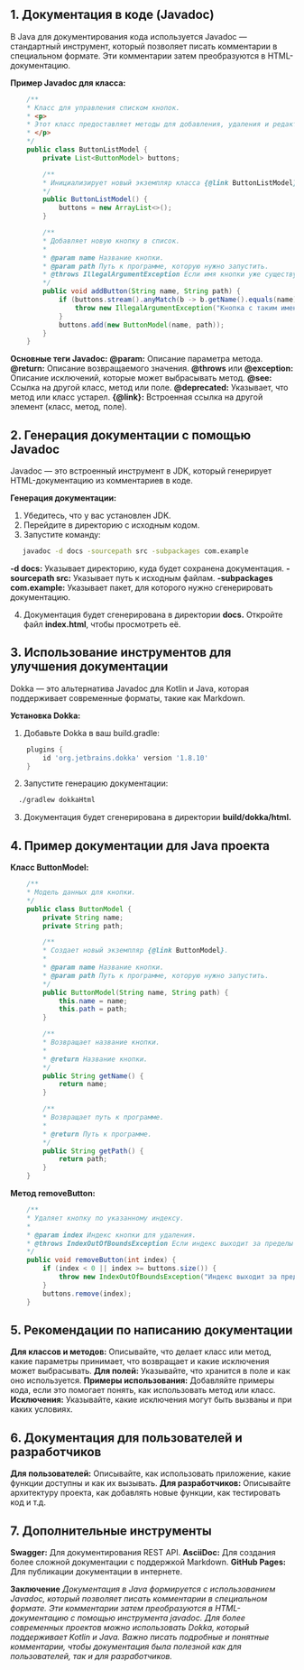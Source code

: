 ## 1. Документация в коде (Javadoc) ##
В Java для документирования кода используется Javadoc — стандартный инструмент, который позволяет писать комментарии в специальном формате. Эти комментарии затем преобразуются в HTML-документацию.

**Пример Javadoc для класса:**
```java
    /**
    * Класс для управления списком кнопок.
    * <p>
    * Этот класс предоставляет методы для добавления, удаления и редактирования кнопок.
    * </p>
    */
    public class ButtonListModel {
        private List<ButtonModel> buttons;

        /**
        * Инициализирует новый экземпляр класса {@link ButtonListModel}.
        */
        public ButtonListModel() {
            buttons = new ArrayList<>();
        }

        /**
        * Добавляет новую кнопку в список.
        *
        * @param name Название кнопки.
        * @param path Путь к программе, которую нужно запустить.
        * @throws IllegalArgumentException Если имя кнопки уже существует.
        */
        public void addButton(String name, String path) {
            if (buttons.stream().anyMatch(b -> b.getName().equals(name))) {
                throw new IllegalArgumentException("Кнопка с таким именем уже существует.");
            }
            buttons.add(new ButtonModel(name, path));
        }
    }
```
**Основные теги Javadoc:**
    **@param:** Описание параметра метода.
    **@return:** Описание возвращаемого значения.
    **@throws** или **@exception:** Описание исключений, которые может выбрасывать метод.
    **@see:** Ссылка на другой класс, метод или поле.
    **@deprecated:** Указывает, что метод или класс устарел.
    **{@link}:** Встроенная ссылка на другой элемент (класс, метод, поле).

## 2. Генерация документации с помощью Javadoc ##

Javadoc — это встроенный инструмент в JDK, который генерирует HTML-документацию из комментариев в коде.

**Генерация документации:**
1. Убедитесь, что у вас установлен JDK.
2. Перейдите в директорию с исходным кодом.
3. Запустите команду:
```bash
   javadoc -d docs -sourcepath src -subpackages com.example 
```
**-d docs:** Указывает директорию, куда будет сохранена документация.
**-sourcepath src:** Указывает путь к исходным файлам.
**-subpackages com.example:** Указывает пакет, для которого нужно сгенерировать документацию.

4. Документация будет сгенерирована в директории **docs.** Откройте файл **index.html**, чтобы просмотреть её.

## 3. Использование инструментов для улучшения документации ##

Dokka — это альтернатива Javadoc для Kotlin и Java, которая поддерживает современные форматы, такие как Markdown.

**Установка Dokka:**
1. Добавьте Dokka в ваш build.gradle:
```groovy
    plugins {
        id 'org.jetbrains.dokka' version '1.8.10'
    }
```
2. Запустите генерацию документации:
```bash
  ./gradlew dokkaHtml 
```
3. Документация будет сгенерирована в директории **build/dokka/html.**

## 4. Пример документации для Java проекта ##

**Класс ButtonModel:**
```java
    /**
    * Модель данных для кнопки.
    */
    public class ButtonModel {
        private String name;
        private String path;

        /**
        * Создает новый экземпляр {@link ButtonModel}.
        *
        * @param name Название кнопки.
        * @param path Путь к программе, которую нужно запустить.
        */
        public ButtonModel(String name, String path) {
            this.name = name;
            this.path = path;
        }

        /**
        * Возвращает название кнопки.
        *
        * @return Название кнопки.
        */
        public String getName() {
            return name;
        }

        /**
        * Возвращает путь к программе.
        *
        * @return Путь к программе.
        */
        public String getPath() {
            return path;
        }
    }
```
**Метод removeButton:**
```java
    /**
    * Удаляет кнопку по указанному индексу.
    *
    * @param index Индекс кнопки для удаления.
    * @throws IndexOutOfBoundsException Если индекс выходит за пределы списка.
    */
    public void removeButton(int index) {
        if (index < 0 || index >= buttons.size()) {
            throw new IndexOutOfBoundsException("Индекс выходит за пределы списка.");
        }
        buttons.remove(index);
    }
```

## 5. Рекомендации по написанию документации ##

**Для классов и методов:** Описывайте, что делает класс или метод, какие параметры принимает, что возвращает и какие исключения может выбрасывать.
**Для полей:** Указывайте, что хранится в поле и как оно используется.
**Примеры использования:** Добавляйте примеры кода, если это помогает понять, как использовать метод или класс.
**Исключения:** Указывайте, какие исключения могут быть вызваны и при каких условиях.

## 6. Документация для пользователей и разработчиков ##
**Для пользователей:** Описывайте, как использовать приложение, какие функции доступны и как их вызывать.
**Для разработчиков:** Описывайте архитектуру проекта, как добавлять новые функции, как тестировать код и т.д.

## 7. Дополнительные инструменты ##
**Swagger:** Для документирования REST API.
**AsciiDoc:** Для создания более сложной документации с поддержкой Markdown.
**GitHub Pages:** Для публикации документации в интернете.

**Заключение**
*Документация в Java формируется с использованием Javadoc, который позволяет писать комментарии в специальном формате. Эти комментарии затем преобразуются в HTML-документацию с помощью инструмента javadoc. Для более современных проектов можно использовать Dokka, который поддерживает Kotlin и Java. Важно писать подробные и понятные комментарии, чтобы документация была полезной как для пользователей, так и для разработчиков.*